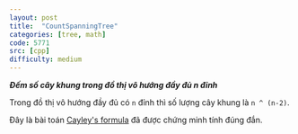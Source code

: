 ```yaml
---
layout: post
title:  "CountSpanningTree"
categories: [tree, math]
code: 5771
src: [cpp]
difficulty: medium
---
```


***Đếm số cây khung trong đồ thị vô hướng đầy đủ n đỉnh***

Trong đồ thị vô hướng đầy đủ có `n` đỉnh thì số lượng cây khung là `n ^ (n-2)`.

Đây là bài toán [Cayley's formula](https://en.wikipedia.org/wiki/Cayley%27s_formula) đã được chứng minh tính đúng đắn.
